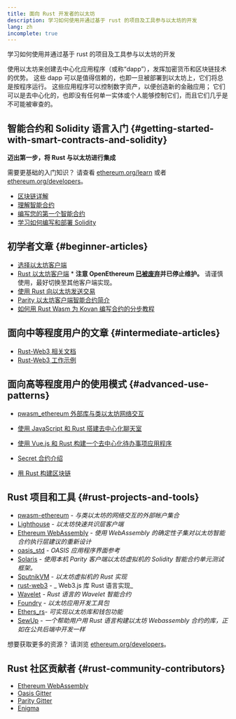```yaml
---
title: 面向 Rust 开发者的以太坊
description: 学习如何使用并通过基于 rust 的项目及工具参与以太坊的开发
lang: zh
incomplete: true
---
```


<div class="featured">学习如何使用并通过基于 rust 的项目及工具参与以太坊的开发</div>

使用以太坊来创建去中心化应用程序（或称“dapp”），发挥加密货币和区块链技术的优势。 这些 dapp 可以是值得信赖的，也即一旦被部署到以太坊上，它们将总是按程序运行。 这些应用程序可以控制数字资产，以便创造新的金融应用； 它们可以是去中心化的，也即没有任何单一实体或个人能够控制它们，而且它们几乎是不可能被审查的。

## 智能合约和 Solidity 语言入门 {#getting-started-with-smart-contracts-and-solidity}

**迈出第一步，将 Rust 与以太坊进行集成**

需要更基础的入门知识？ 请查看 [ethereum.org/learn](/learn/) 或者 [ethereum.org/developers](/developers/)。

- [区块链详解](https://kauri.io/article/d55684513211466da7f8cc03987607d5/blockchain-explained)
- [理解智能合约](https://kauri.io/article/e4f66c6079e74a4a9b532148d3158188/ethereum-101-part-5-the-smart-contract)
- [编写您的第一个智能合约](https://kauri.io/article/124b7db1d0cf4f47b414f8b13c9d66e2/remix-ide-your-first-smart-contract)
- [学习如何编写和部署 Solidity](https://kauri.io/article/973c5f54c4434bb1b0160cff8c695369/understanding-smart-contract-compilation-and-deployment)

## 初学者文章 {#beginner-articles}

- [选择以太坊客户端](https://www.trufflesuite.com/docs/truffle/reference/choosing-an-ethereum-client)
- [Rust 以太坊客户端](https://openethereum.github.io/) \* **注意 OpenEthereum [已被废弃](https://medium.com/openethereum/gnosis-joins-erigon-formerly-turbo-geth-to-release-next-gen-ethereum-client-c6708dd06dd)并已停止维护。** 请谨慎使用，最好切换至其他客户端实现。
- [使用 Rust 向以太坊发送交易](https://kauri.io/#collections/A%20Hackathon%20Survival%20Guide/sending-ethereum-transactions-with-rust/)
- [Parity 以太坊客户端智能合约简介](https://wiki.parity.io/Smart-Contracts)
- [如何用 Rust Wasm 为 Kovan 编写合约的分步教程](https://github.com/paritytech/pwasm-tutorial)

## 面向中等程度用户的文章 {#intermediate-articles}

- [Rust-Web3 相关文档](https://tomusdrw.github.io/rust-web3/web3/index.html)
- [Rust-Web3 工作示例](https://github.com/tomusdrw/rust-web3/blob/master/examples)

## 面向高等程度用户的使用模式 {#advanced-use-patterns}

- [pwasm_ethereum 外部库与类以太坊网络交互](https://github.com/openethereum/pwasm-ethereum)
- [使用 JavaScript 和 Rust 搭建去中心化聊天室](https://medium.com/perlin-network/build-a-decentralized-chat-using-javascript-rust-webassembly-c775f8484b52)
- [使用 Vue.js 和 Rust 构建一个去中心化待办事项应用程序](https://medium.com/@jjmace01/build-a-decentralized-todo-app-using-vue-js-rust-webassembly-5381a1895beb)

- [Secret 合约介绍](https://blog.enigma.co/getting-started-with-enigma-an-intro-to-secret-contracts-cdba4fe501c2)
- [用 Rust 构建区块链](https://blog.logrocket.com/how-to-build-a-blockchain-in-rust/)

## Rust 项目和工具 {#rust-projects-and-tools}

- [pwasm-ethereum](https://github.com/paritytech/pwasm-ethereum) - _与类以太坊的网络交互的外部帐户集合_
- [Lighthouse](https://github.com/sigp/lighthouse) - _以太坊快速共识层客户端_
- [ Ethereum WebAssembly](https://ewasm.readthedocs.io/en/mkdocs/) - _使用 WebAssembly 的确定性子集对以太坊智能合约执行层建议的重新设计_
- [oasis_std](https://docs.rs/oasis-std/0.2.7/oasis_std/) - _OASIS 应用程序界面参考_
- [Solaris](https://github.com/paritytech/sol-rs) - _使用本机 Parity 客户端以太坊虚拟机的 Solidity 智能合约单元测试框架。_
- [SputnikVM](https://github.com/rust-blockchain/evm) - _以太坊虚拟机的 Rust 实现_
- [rust-web3](https://github.com/tomusdrw/rust-web3) - _ Web3.js 库 Rust 语言实现_
- [Wavelet](https://wavelet.perlin.net/docs/smart-contracts) - _Rust 语言的 Wavelet 智能合约_
- [Foundry](https://github.com/gakonst/foundry) - _以太坊应用开发工具包_
- [Ethers_rs](https://github.com/gakonst/ethers-rs)- _可实现以太坊库和钱包功能_
- [SewUp](https://github.com/second-state/SewUp) - _一个帮助用户用 Rust 语言构建以太坊 Webassembly 合约的库，正如在公共后端中开发一样_

想要获取更多的资源？ 请浏览 [ethereum.org/developers](/developers/)。

## Rust 社区贡献者 {#rust-community-contributors}

- [Ethereum WebAssembly](https://gitter.im/ewasm/Lobby)
- [Oasis Gitter](https://gitter.im/Oasis-official/Lobby)
- [Parity Gitter](https://gitter.im/paritytech/parity)
- [Enigma](https://discord.gg/SJK32GY)
